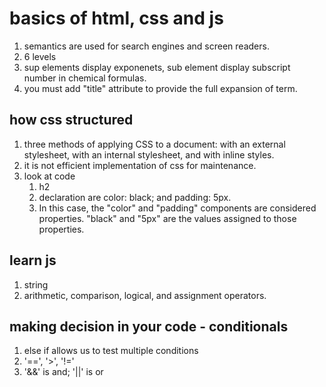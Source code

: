 # basics of html, css and js

1. semantics are used for search engines and screen readers.
2. 6 levels
3. sup elements display exponenets, sub element display subscript number in chemical formulas.
4. you must add "title" attribute to provide the full expansion of term.

## how css structured

1. three methods of applying CSS to a document: with an external stylesheet, with an internal stylesheet, and with inline styles.
2. it is not efficient implementation of css for maintenance.
3. look at code
   1. h2
   2. declaration are color: black; and padding: 5px.
   3. In this case, the "color" and "padding" components are considered properties. "black" and "5px" are the values assigned to those properties.

## learn js

1. string
2. arithmetic, comparison, logical, and assignment operators.

## making decision in your code - conditionals

1. else if allows us to test multiple conditions
2. '==', '>', '!='
3. '&&' is and; '||' is or

